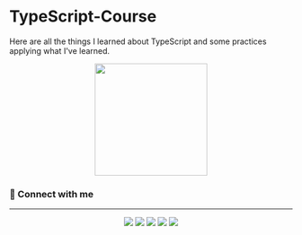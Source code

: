 # TypeScript-Course

Here are all the things I learned about TypeScript and some practices applying what I've learned.
<br>

<p align='center'>
  <img src="https://upload.wikimedia.org/wikipedia/commons/thumb/4/4c/Typescript_logo_2020.svg/2048px-Typescript_logo_2020.svg.png" width="200px">
</p>

### 🔗 Connect with me

---

<p align="center">
<a href="https://github.com/LP-React"><img src="https://img.shields.io/badge/-Laysson-444346?style=for-the-badge&logo=github&logoColor=white"/></a>
<a href="https://www.linkedin.com/in/laysson-polo/"><img src="https://img.shields.io/badge/-laysson%20polo-0077B5?style=for-the-badge&logo=Linkedin&logoColor=white"/></a>
<a href="mailto:ljamirp30@gmail.com"><img src="https://img.shields.io/badge/-ljamirp30@gmail.com-D14836?style=for-the-badge&logo=Gmail&logoColor=white"/></a>
<a href="https://www.instagram.com/lp.react/"><img src="https://img.shields.io/badge/-lp.react-E4405F?style=for-the-badge&logo=Instagram&logoColor=white"/></a>
<a href="https://www.discordapp.com/users/686343389985243289"><img src="https://img.shields.io/badge/-LP.React-7249fa?style=for-the-badge&logo=discord&logoColor=white"/></a>
</p> 
